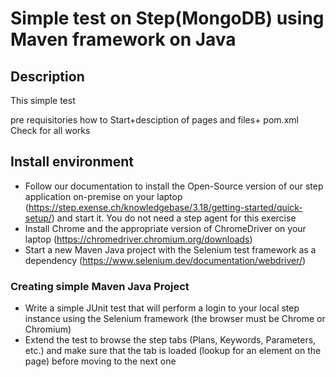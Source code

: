 # Simple test on Step(MongoDB) using Maven framework on Java
## Description
This simple test 

pre requisitories
how to Start+desciption of pages and files+ pom.xml
Check for all works
## Install environment

-  Follow our documentation to install the Open-Source version of our step application on-premise on your laptop (https://step.exense.ch/knowledgebase/3.18/getting-started/quick-setup/) and start it. You do not need a step agent for this exercise
-  Install Chrome and the appropriate version of ChromeDriver on your laptop (https://chromedriver.chromium.org/downloads)
-   Start a new Maven Java project with the Selenium test framework as a dependency (https://www.selenium.dev/documentation/webdriver/)
### Creating simple Maven Java Project
-   Write a simple JUnit test that will perform a login to your local step instance using the Selenium framework (the browser must be Chrome or Chromium)
-   Extend the test to browse the step tabs (Plans, Keywords, Parameters, etc.) and make sure that the tab is loaded (lookup for an element on the page) before moving to the next one